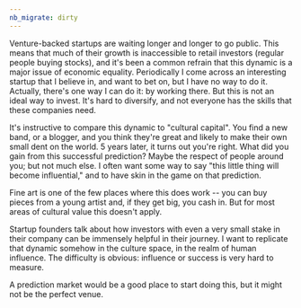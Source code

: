 ```yaml
---
nb_migrate: dirty
---
```


Venture-backed startups are waiting longer and longer to go public. This means that much of their growth is inaccessible to retail investors (regular people buying stocks), and it's been a common refrain that this dynamic is a major issue of economic equality. Periodically I come across an interesting startup that I believe in, and want to bet on, but I have no way to do it. Actually, there's one way I can do it: by working there. But this is not an ideal way to invest. It's hard to diversify, and not everyone has the skills that these companies need.

It's instructive to compare this dynamic to "cultural capital". You find a new band, or a blogger, and you think they're great and likely to make their own small dent on the world. 5 years later, it turns out you're right. What did you gain from this successful prediction? Maybe the respect of people around you; but not much else. I often want some way to say "this little thing will become influential," and to have skin in the game on that prediction.

Fine art is one of the few places where this does work -- you can buy pieces from a young artist and, if they get big, you cash in. But for most areas of cultural value this doesn't apply.

Startup founders talk about how investors with even a very small stake in their company can be immensely helpful in their journey. I want to replicate that dynamic somehow in the culture space, in the realm of human influence. The difficulty is obvious: influence or success is very hard to measure.

A prediction market would be a good place to start doing this, but it might not be the perfect venue.
